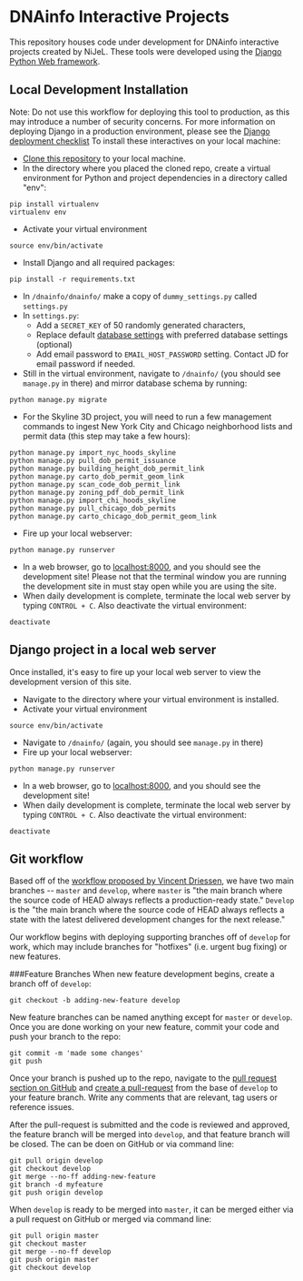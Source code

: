 # DNAinfo Interactive Projects
This repository houses code under development for DNAinfo interactive projects created by NiJeL. These tools were developed using the [Django Python Web framework](https://www.djangoproject.com/).

## Local Development Installation
Note: Do not use this workflow for deploying this tool to production, as this may introduce a number of security concerns. For more information on deploying Django in a production environment, please see the [Django deployment checklist](https://docs.djangoproject.com/en/1.8/howto/deployment/checklist/)
To install these interactives on your local machine:
* [Clone this repository](https://git-scm.com/book/en/v2/Git-Basics-Getting-a-Git-Repository#Cloning-an-Existing-Repository) to your local machine.
* In the directory where you placed the cloned repo, create a virtual environment for Python and project dependencies in a directory called "env":
```shell
pip install virtualenv 
virtualenv env
```
* Activate your virtual environment
```shell
source env/bin/activate
```
* Install Django and all required packages:
```shell
pip install -r requirements.txt
```
* In ```/dnainfo/dnainfo/``` make a copy of ```dummy_settings.py``` called ```settings.py```
* In ```settings.py```:
  * Add a ```SECRET_KEY``` of 50 randomly generated characters,
  * Replace default [database settings](https://docs.djangoproject.com/en/1.9/ref/settings/#databases) with preferred database settings (optional) 
  * Add email password to ```EMAIL_HOST_PASSWORD``` setting. Contact JD for email password if needed.
* Still in the virtual environment, navigate to ```/dnainfo/``` (you should see ```manage.py``` in there) and mirror database schema by running:
```shell
python manage.py migrate
```
* For the Skyline 3D project, you will need to run a few management commands to ingest New York City and Chicago neighborhood lists and permit data (this step may take a few hours):
```shell
python manage.py import_nyc_hoods_skyline
python manage.py pull_dob_permit_issuance
python manage.py building_height_dob_permit_link
python manage.py carto_dob_permit_geom_link
python manage.py scan_code_dob_permit_link
python manage.py zoning_pdf_dob_permit_link
python manage.py import_chi_hoods_skyline
python manage.py pull_chicago_dob_permits
python manage.py carto_chicago_dob_permit_geom_link

```
* Fire up your local webserver:
```shell
python manage.py runserver
```
* In a web browser, go to [localhost:8000](http://localhost:8000/), and you should see the development site! Please not that the terminal window you are running the development site in must stay open while you are using the site.
* When daily development is complete, terminate the local web server by typing ```CONTROL + C```. Also deactivate the virtual environment:
```shell
deactivate
```

## Django project in a local web server
Once installed, it's easy to fire up your local web server to view the development version of this site.
* Navigate to the directory where your virtual environment is installed.
* Activate your virtual environment
```shell
source env/bin/activate
```
* Navigate to ```/dnainfo/``` (again, you should see ```manage.py``` in there) 
* Fire up your local webserver:
```shell
python manage.py runserver
```
* In a web browser, go to [localhost:8000](http://localhost:8000/), and you should see the development site! 
* When daily development is complete, terminate the local web server by typing ```CONTROL + C```. Also deactivate the virtual environment:
```shell
deactivate
```

## Git workflow
Based off of the [workflow proposed by Vincent Driessen](http://nvie.com/posts/a-successful-git-branching-model/), we have two main branches -- `master` and `develop`, where `master` is "the main branch where the source code of HEAD always reflects a production-ready state." `Develop` is the "the main branch where the source code of HEAD always reflects a state with the latest delivered development changes for the next release."

Our workflow begins with deploying supporting branches off of `develop` for work, which may include branches for "hotfixes" (i.e. urgent bug fixing) or new features. 

###Feature Branches
When new feature development begins, create a branch off of `develop`:

    git checkout -b adding-new-feature develop

New feature branches can be named anything except for `master` or `develop`. Once you are done working on your new feature, commit your code and push your branch to the repo:

    git commit -m 'made some changes'
    git push

Once your branch is pushed up to the repo, navigate to the [pull request section on GitHub](https://github.com/NiJeLorg/DNAinfo-CrimeMaps/compare?expand=1) and [create a pull-request](https://help.github.com/articles/creating-a-pull-request/) from the base of `develop` to your feature branch. Write any comments that are relevant, tag users or reference issues.  

After the pull-request is submitted and the code is reviewed and approved, the feature branch will be merged into `develop`, and that feature branch will be closed. The can be doen on GitHub or via command line:

    git pull origin develop
    git checkout develop
    git merge --no-ff adding-new-feature
    git branch -d myfeature
    git push origin develop

When `develop` is ready to be merged into `master`, it can be merged either via a pull request on GitHub or merged via command line:

    git pull origin master
    git checkout master
    git merge --no-ff develop
    git push origin master
    git checkout develop


